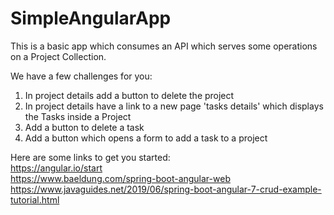 # SimpleAngularApp

This is a basic app which consumes an API which serves some operations on a Project Collection.

We have a few challenges for you:
1. In project details add a button to delete the project
2. In project details have a link to a new page 'tasks details' which displays the Tasks inside a Project
3. Add a button to delete a task
4. Add a button which opens a form to add a task to a project

Here are some links to get you started:<br>
https://angular.io/start<br>
https://www.baeldung.com/spring-boot-angular-web<br>
https://www.javaguides.net/2019/06/spring-boot-angular-7-crud-example-tutorial.html
